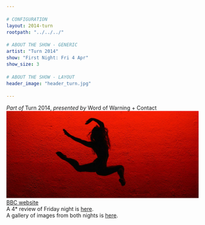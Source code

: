 ```yaml
---

# CONFIGURATION
layout: 2014-turn
rootpath: "../../../"

# ABOUT THE SHOW - GENERIC
artist: "Turn 2014"
show: "First Night: Fri 4 Apr"
show_size: 3

# ABOUT THE SHOW - LAYOUT
header_image: "header_turn.jpg"

---
```

*Part of* Turn 2014, *presented by* Word of Warning + Contact       
![logo](header_turn.jpg)
[BBC website](http://bbc.co.uk)    
A 4* review of Friday night is [here](http://www.thepublicreviews.com/turn-2013-contact-manchester/).    
A gallery of images from both nights is [here](/galleries/2013-turn/index.html).
